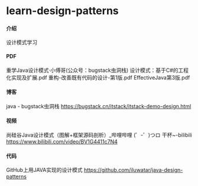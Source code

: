 # learn-design-patterns

#### 介绍
设计模式学习

#### PDF
重学Java设计模式·小傅哥(公众号：bugstack虫洞栈)
设计模式：基于C#的工程化实现及扩展.pdf
重构-改善既有代码的设计-第1版.pdf
EffectiveJava第3版.pdf

#### 博客
java - bugstack虫洞栈
https://bugstack.cn/itstack/itstack-demo-design.html

#### 视频
尚硅谷Java设计模式（图解+框架源码剖析）_哔哩哔哩 (゜-゜)つロ 干杯~-bilibili
https://www.bilibili.com/video/BV1G4411c7N4

#### 代码
GitHub上用JAVA实现的设计模式
https://github.com/iluwatar/java-design-patterns